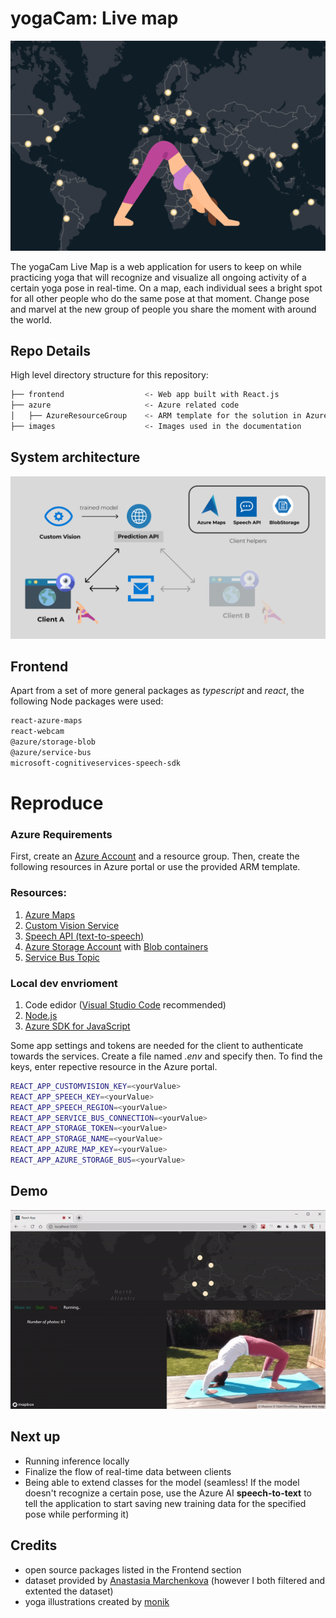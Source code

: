 # yogaCam: Live map

![projectGif](images/yogacam.gif)

The yogaCam Live Map is a web application for users to keep on while practicing yoga that will recognize and visualize all ongoing activity of a certain yoga pose in real-time. On a map, each individual sees a bright spot for all other people who do the same pose at that moment. Change pose and marvel at the new group of people you share the moment with around the world.

## Repo Details

High level directory structure for this repository:

```bash
├── frontend                  <- Web app built with React.js
├── azure                     <- Azure related code
│   ├── AzureResourceGroup    <- ARM template for the solution in Azure.
├── images                    <- Images used in the documentation
```

## System architecture

![projectGif](images/solution_architecture.png)


## Frontend

Apart from a set of more general packages as _typescript_ and _react_, the following Node packages were used:
```bash
react-azure-maps
react-webcam
@azure/storage-blob
@azure/service-bus
microsoft-cognitiveservices-speech-sdk
```

# Reproduce

### Azure Requirements

First, create an [Azure Account](https://portal.azure.com) and a  resource group. Then, create the following resources in Azure portal or use the provided ARM template.

### Resources:  
1. [Azure Maps](https://portal.azure.com) 
2. [Custom Vision Service](https://docs.microsoft.com/en-us/azure/cognitive-services/custom-vision-service/)
3. [Speech API (text-to-speech)](https://docs.microsoft.com/en-us/azure/cognitive-services/speech-service/text-to-speech)
4. [Azure Storage Account](https://docs.microsoft.com/en-us/azure/storage/common/storage-account-overview) with [Blob containers](https://docs.microsoft.com/en-us/azure/storage/blobs/)  
4. [Service Bus Topic](https://docs.microsoft.com/en-us/azure/service-bus-messaging/service-bus-queues-topics-subscriptions)

### Local dev envrioment
1. Code edidor ([Visual Studio Code](https://code.visualstudio.com/) recommended)
2. [Node.js](https://nodejs.org/en/)
3. [Azure SDK for JavaScript](https://azure.github.io/azure-sdk-for-js/)

Some app settings and tokens are needed for the client to authenticate towards the services. Create a file named _.env_ and specify then. To find the keys, enter repective resource in the Azure portal. 

```bash
REACT_APP_CUSTOMVISION_KEY=<yourValue>
REACT_APP_SPEECH_KEY=<yourValue>
REACT_APP_SPEECH_REGION=<yourValue>
REACT_APP_SERVICE_BUS_CONNECTION=<yourValue>
REACT_APP_STORAGE_TOKEN=<yourValue>
REACT_APP_STORAGE_NAME=<yourValue>
REACT_APP_AZURE_MAP_KEY=<yourValue>
REACT_APP_AZURE_STORAGE_BUS=<yourValue>
```

## Demo 

![Client application demo](images/yoga_bridge.gif)

## Next up 

- Running inference locally  
- Finalize the flow of real-time data between clients
- Being able to extend classes for the model (seamless! If the model doesn't recognize a certain pose, use the Azure AI **speech-to-text** to tell the application to start saving new training data for the specified pose while performing it)

## Credits 

- open source packages listed in the Frontend section
- dataset provided by [Anastasia Marchenkova](https://www.amarchenkova.com/2018/12/04/data-set-convolutional-neural-network-yoga-pose/) (however I both filtered and extented the dataset)
- yoga illustrations created by [monik](https://www.flaticon.com/search?word=yoga&author_id=249)